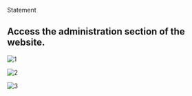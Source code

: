 Statement

Access the administration section of the website.
------------------------------------------------------------

![1](https://user-images.githubusercontent.com/46513413/71761126-a6b36180-2e95-11ea-9cfb-d7b0ed22acb0.png)


![2](https://user-images.githubusercontent.com/46513413/71761133-b0d56000-2e95-11ea-97ab-6d151a0ddc35.png)


![3](https://user-images.githubusercontent.com/46513413/71761136-b29f2380-2e95-11ea-90d5-0d0aa8f0f989.png)
